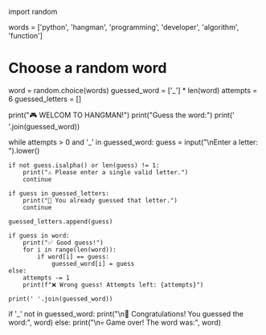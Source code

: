 import random

words = ['python', 'hangman', 'programming', 'developer', 'algorithm', 'function']

# Choose a random word
word = random.choice(words)
guessed_word = ['_'] * len(word)
attempts = 6
guessed_letters = []

print("🎮 WELCOM TO HANGMAN!")
print("Guess the word:")
print(' '.join(guessed_word))

while attempts > 0 and '_' in guessed_word:
    guess = input("\nEnter a letter: ").lower()

    if not guess.isalpha() or len(guess) != 1:
        print("⚠️ Please enter a single valid letter.")
        continue

    if guess in guessed_letters:
        print("🔁 You already guessed that letter.")
        continue

    guessed_letters.append(guess)

    if guess in word:
        print("✅ Good guess!")
        for i in range(len(word)):
            if word[i] == guess:
                guessed_word[i] = guess
    else:
        attempts -= 1
        print(f"❌ Wrong guess! Attempts left: {attempts}")

    print(' '.join(guessed_word))

if '_' not in guessed_word:
    print("\n🎉 Congratulations! You guessed the word:", word)
else:
    print("\n💀 Game over! The word was:", word)


